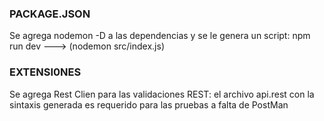 ### PACKAGE.JSON
Se agrega nodemon -D a las dependencias y se le genera un script:
npm run dev ---> (nodemon src/index.js)

### EXTENSI0NES 
Se agrega Rest Clien para las validaciones REST:
el archivo api.rest con la sintaxis generada es requerido para las pruebas a falta de PostMan 